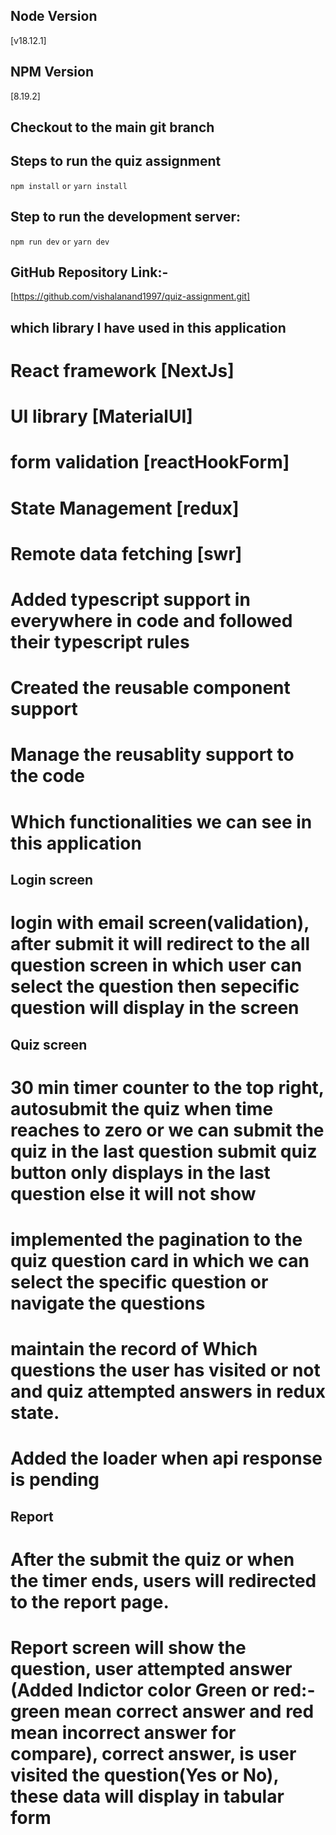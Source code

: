 ## Node Version
[v18.12.1]

## NPM Version
[8.19.2]

## Checkout to the main git branch

## Steps to run the quiz assignment

`npm install`
`or`
`yarn install`

## Step to run the development server:

`npm run dev`
`or`
`yarn dev`

## GitHub Repository Link:-
[https://github.com/vishalanand1997/quiz-assignment.git]


## which library I have used in this application
# React framework [NextJs]
# UI library [MaterialUI]
# form validation [reactHookForm]
# State Management [redux]
# Remote data fetching [swr]
# Added typescript support in everywhere in code and followed their typescript rules
# Created the reusable component support
# Manage the reusablity support to the code

# Which functionalities we can see in this application

## Login screen
# login with email screen(validation), after submit it will redirect to the all question screen in which user can select the question then sepecific question will display in the screen

## Quiz screen
# 30 min timer counter to the top right, autosubmit the quiz when time reaches to zero or we can submit the quiz in the last question submit quiz button only displays in the last question else it will not show
# implemented the pagination to the quiz question card in which we can select the specific question or navigate the questions
# maintain the record of Which questions the user has visited or not and quiz attempted answers in redux state.
# Added the loader when api response is pending

## Report
# After the submit the quiz or when the timer ends, users will redirected to the report page.
# Report screen will show the question, user attempted answer (Added Indictor color Green or red:- green mean correct answer and red mean incorrect answer for compare), correct answer, is user visited the question(Yes or No), these data will display in tabular form 
